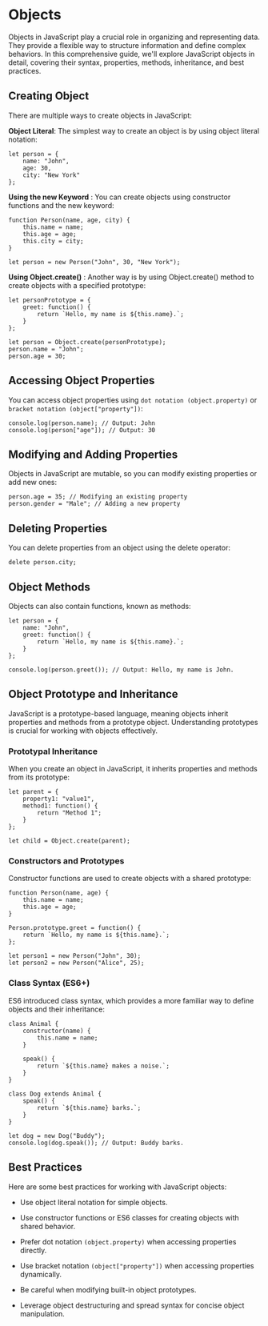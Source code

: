 # Objects

Objects in JavaScript play a crucial role in organizing and representing data. They provide a flexible way to structure information and define complex behaviors. In this comprehensive guide, we'll explore JavaScript objects in detail, covering their syntax, properties, methods, inheritance, and best practices.



## Creating Object

There are multiple ways to create objects in JavaScript:

**Object Literal**: The simplest way to create an object is by using object literal notation:

```
let person = {
    name: "John",
    age: 30,
    city: "New York"
};
```


**Using the new Keyword** : You can create objects using constructor functions and the new keyword:

```
function Person(name, age, city) {
    this.name = name;
    this.age = age;
    this.city = city;
}

let person = new Person("John", 30, "New York");
```


**Using Object.create()** : Another way is by using Object.create() method to create objects with a specified prototype:

```
let personPrototype = {
    greet: function() {
        return `Hello, my name is ${this.name}.`;
    }
};

let person = Object.create(personPrototype);
person.name = "John";
person.age = 30;
```



## Accessing Object Properties

You can access object properties using `dot notation (object.property)` or `bracket notation (object["property"])`:

```
console.log(person.name); // Output: John
console.log(person["age"]); // Output: 30
```



## Modifying and Adding Properties

Objects in JavaScript are mutable, so you can modify existing properties or add new ones:

```
person.age = 35; // Modifying an existing property
person.gender = "Male"; // Adding a new property
```



## Deleting Properties

You can delete properties from an object using the delete operator:

```
delete person.city;
```



## Object Methods

Objects can also contain functions, known as methods:

```
let person = {
    name: "John",
    greet: function() {
        return `Hello, my name is ${this.name}.`;
    }
};

console.log(person.greet()); // Output: Hello, my name is John.
```



## Object Prototype and Inheritance

JavaScript is a prototype-based language, meaning objects inherit properties and methods from a prototype object. Understanding prototypes is crucial for working with objects effectively.


### Prototypal Inheritance

When you create an object in JavaScript, it inherits properties and methods from its prototype:

```
let parent = {
    property1: "value1",
    method1: function() {
        return "Method 1";
    }
};

let child = Object.create(parent);
```


### Constructors and Prototypes

Constructor functions are used to create objects with a shared prototype:

```
function Person(name, age) {
    this.name = name;
    this.age = age;
}

Person.prototype.greet = function() {
    return `Hello, my name is ${this.name}.`;
};

let person1 = new Person("John", 30);
let person2 = new Person("Alice", 25);
```


### Class Syntax (ES6+)

ES6 introduced class syntax, which provides a more familiar way to define objects and their inheritance:

```
class Animal {
    constructor(name) {
        this.name = name;
    }

    speak() {
        return `${this.name} makes a noise.`;
    }
}

class Dog extends Animal {
    speak() {
        return `${this.name} barks.`;
    }
}

let dog = new Dog("Buddy");
console.log(dog.speak()); // Output: Buddy barks.
```



## Best Practices 

Here are some best practices for working with JavaScript objects:

- Use object literal notation for simple objects.

- Use constructor functions or ES6 classes for creating objects with shared behavior.

- Prefer dot notation `(object.property)` when accessing properties directly.

- Use bracket notation `(object["property"])` when accessing properties dynamically.

- Be careful when modifying built-in object prototypes.

- Leverage object destructuring and spread syntax for concise object manipulation.